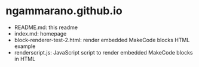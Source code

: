 # ngammarano.github.io

* README.md: this readme
* index.md: homepage
* block-renderer-test-2.html: render embedded MakeCode blocks HTML example
* renderscript.js: JavaScript script to render embedded MakeCode blocks in HTML
